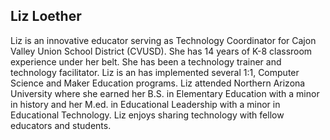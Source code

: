 ## Liz Loether

Liz is an innovative educator serving as Technology Coordinator for Cajon Valley Union School District (CVUSD). She has 14 years of K-8 classroom experience under her belt. She has been a technology trainer and technology facilitator. Liz is an has implemented several 1:1, Computer Science and Maker Education programs. Liz attended Northern Arizona University where she earned her B.S. in Elementary Education with a minor in history and her M.ed. in Educational Leadership with a minor in Educational Technology. Liz enjoys sharing technology with fellow educators and students. 
